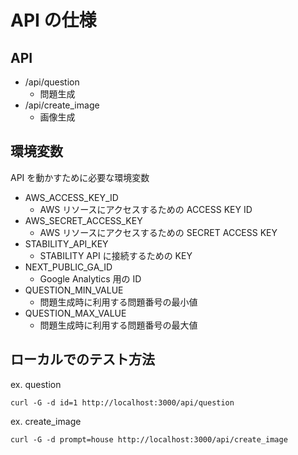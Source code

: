 # API の仕様

## API

- /api/question
    - 問題生成
- /api/create_image
    - 画像生成

## 環境変数

API を動かすために必要な環境変数

- AWS_ACCESS_KEY_ID
    - AWS リソースにアクセスするための ACCESS KEY ID
- AWS_SECRET_ACCESS_KEY
    - AWS リソースにアクセスするための SECRET ACCESS KEY
- STABILITY_API_KEY
    - STABILITY API に接続するための KEY
- NEXT_PUBLIC_GA_ID
    - Google Analytics 用の ID
- QUESTION_MIN_VALUE
    - 問題生成時に利用する問題番号の最小値
- QUESTION_MAX_VALUE
    - 問題生成時に利用する問題番号の最大値

## ローカルでのテスト方法

ex. question  

```
curl -G -d id=1 http://localhost:3000/api/question
```

ex. create_image   

```
curl -G -d prompt=house http://localhost:3000/api/create_image
```
